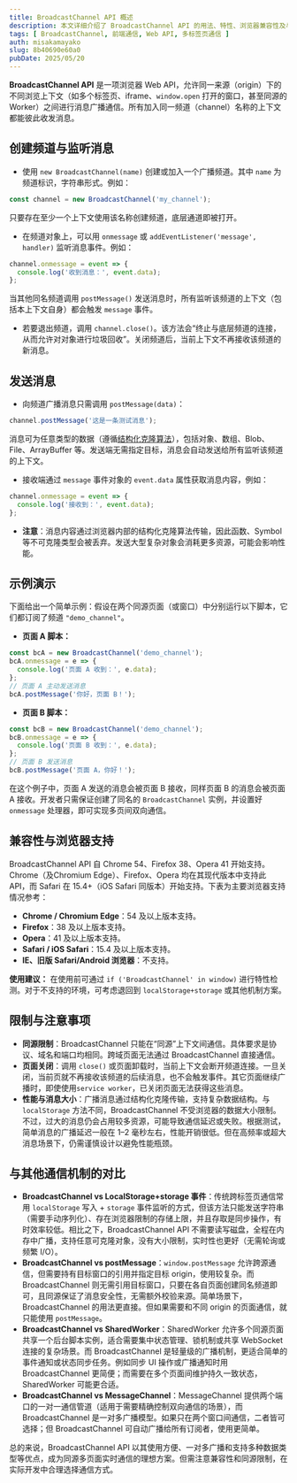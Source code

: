 ```yaml
---
title: BroadcastChannel API 概述
description: 本文详细介绍了 BroadcastChannel API 的用法、特性、浏览器兼容性及与其他前端通信方式的对比，帮助开发者理解如何在同源多页面环境中高效实现消息广播。
tags: [ BroadcastChannel, 前端通信, Web API, 多标签页通信 ]
auth: misakamayako
slug: 8b40690e60a0
pubDate: 2025/05/20
---
```



**BroadcastChannel API** 是一项浏览器 Web API，允许同一来源（origin）下的不同浏览上下文（如多个标签页、iframe、`window.open` 打开的窗口，甚至同源的 Worker）之间进行消息广播通信。所有加入同一频道（channel）名称的上下文都能彼此收发消息。

## 创建频道与监听消息

* 使用 `new BroadcastChannel(name)` 创建或加入一个广播频道。其中 `name` 为频道标识，字符串形式。例如：

```javascript
const channel = new BroadcastChannel('my_channel');
```

  只要存在至少一个上下文使用该名称创建频道，底层通道即被打开。
* 在频道对象上，可以用 `onmessage` 或 `addEventListener('message', handler)` 监听消息事件。例如：

```javascript
channel.onmessage = event => {
  console.log('收到消息：', event.data);
};
```

  当其他同名频道调用 `postMessage()` 发送消息时，所有监听该频道的上下文（包括本上下文自身）都会触发 `message` 事件。
* 若要退出频道，调用 `channel.close()`。该方法会“终止与底层频道的连接，从而允许对对象进行垃圾回收”。关闭频道后，当前上下文不再接收该频道的新消息。

## 发送消息

* 向频道广播消息只需调用 `postMessage(data)`：

```javascript
channel.postMessage('这是一条测试消息');
```

  消息可为任意类型的数据（遵循[结构化克隆算法](https://developer.mozilla.org/zh-CN/docs/Web/API/Web_Workers_API/Structured_clone_algorithm)），包括对象、数组、Blob、File、ArrayBuffer 等。发送端无需指定目标，消息会自动发送给所有监听该频道的上下文。
* 接收端通过 `message` 事件对象的 `event.data` 属性获取消息内容，例如：

```javascript
channel.onmessage = event => {
  console.log('接收到：', event.data);
};
```
* **注意**：消息内容通过浏览器内部的结构化克隆算法传输，因此函数、Symbol 等不可克隆类型会被丢弃。发送大型复杂对象会消耗更多资源，可能会影响性能。

## 示例演示

下面给出一个简单示例：假设在两个同源页面（或窗口）中分别运行以下脚本，它们都订阅了频道 `"demo_channel"`。

* **页面 A 脚本：**

```javascript
const bcA = new BroadcastChannel('demo_channel');
bcA.onmessage = e => {
  console.log('页面 A 收到：', e.data);
};
// 页面 A 主动发送消息
bcA.postMessage('你好，页面 B！');
```
* **页面 B 脚本：**

```javascript
const bcB = new BroadcastChannel('demo_channel');
bcB.onmessage = e => {
  console.log('页面 B 收到：', e.data);
};
// 页面 B 发送消息
bcB.postMessage('页面 A，你好！');
```

在这个例子中，页面 A 发送的消息会被页面 B 接收，同样页面 B 的消息会被页面 A 接收。开发者只需保证创建了同名的 `BroadcastChannel` 实例，并设置好 `onmessage` 处理器，即可实现多页间双向通信。

## 兼容性与浏览器支持

BroadcastChannel API 自 Chrome 54、Firefox 38、Opera 41 开始支持。Chrome（及Chromium Edge）、Firefox、Opera 均在其现代版本中支持此 API，而 Safari 在 15.4+（iOS Safari 同版本）开始支持。下表为主要浏览器支持情况参考：

* **Chrome / Chromium Edge**：54 及以上版本支持。
* **Firefox**：38 及以上版本支持。
* **Opera**：41 及以上版本支持。
* **Safari / iOS Safari**：15.4 及以上版本支持。
* **IE、旧版 Safari/Android 浏览器**：不支持。

**使用建议：** 在使用前可通过 `if ('BroadcastChannel' in window)` 进行特性检测。对于不支持的环境，可考虑退回到 `localStorage+storage` 或其他机制方案。

## 限制与注意事项

* **同源限制**：BroadcastChannel 只能在“同源”上下文间通信。具体要求是协议、域名和端口均相同。跨域页面无法通过 BroadcastChannel 直接通信。
* **页面关闭**：调用 `close()` 或页面卸载时，当前上下文会断开频道连接。一旦关闭，当前页就不再接收该频道的后续消息，也不会触发事件。其它页面继续广播时，即使使用`service worker`，已关闭页面无法获得这些消息。
* **性能与消息大小**：广播消息通过结构化克隆传输，支持复杂数据结构。与 `localStorage` 方法不同，BroadcastChannel 不受浏览器的数据大小限制。不过，过大的消息仍会占用较多资源，可能导致通信延迟或失败。根据测试，简单消息的广播延迟一般在 1–2 毫秒左右，性能开销很低。但在高频率或超大消息场景下，仍需谨慎设计以避免性能瓶颈。

## 与其他通信机制的对比

* **BroadcastChannel vs LocalStorage+storage 事件**：传统跨标签页通信常用 `localStorage` 写入 + `storage` 事件监听的方式，但该方法只能发送字符串（需要手动序列化）、存在浏览器限制的存储上限，并且存取是同步操作，有时效率较低。相比之下，BroadcastChannel API 不需要读写磁盘，全程在内存中广播，支持任意可克隆对象，没有大小限制，实时性也更好（无需轮询或频繁 I/O）。
* **BroadcastChannel vs postMessage**：`window.postMessage` 允许跨源通信，但需要持有目标窗口的引用并指定目标 origin，使用较复杂。而 BroadcastChannel 则无需引用目标窗口，只要在各自页面创建同名频道即可，且同源保证了消息安全性，无需额外校验来源。简单场景下，BroadcastChannel 的用法更直接。但如果需要和不同 origin 的页面通信，就只能使用 `postMessage`。
* **BroadcastChannel vs SharedWorker**：SharedWorker 允许多个同源页面共享一个后台脚本实例，适合需要集中状态管理、锁机制或共享 WebSocket 连接的复杂场景。而 BroadcastChannel 是轻量级的广播机制，更适合简单的事件通知或状态同步任务。例如同步 UI 操作或广播通知时用 BroadcastChannel 更简便；而需要在多个页面间维护持久一致状态，SharedWorker 可能更合适。
* **BroadcastChannel vs MessageChannel**：MessageChannel 提供两个端口的一对一通信管道（适用于需要精确控制双向通信的场景），而 BroadcastChannel 是一对多广播模型。如果只在两个窗口间通信，二者皆可选择；但 BroadcastChannel 可自动广播给所有订阅者，使用更简单。

总的来说，BroadcastChannel API 以其使用方便、一对多广播和支持多种数据类型等优点，成为同源多页面实时通信的理想方案。但需注意兼容性和同源限制，在实际开发中合理选择通信方式。
